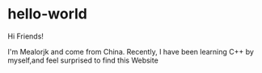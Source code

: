 # hello-world

Hi Friends!

I'm Mealorjk and come from China.
Recently, I have been learning C++ by myself,and feel surprised to find this Website
